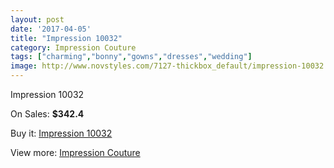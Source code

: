 ```yaml
---
layout: post
date: '2017-04-05'
title: "Impression 10032"
category: Impression Couture
tags: ["charming","bonny","gowns","dresses","wedding"]
image: http://www.novstyles.com/7127-thickbox_default/impression-10032.jpg
---
```

Impression 10032

On Sales: **$342.4**
<a href="https://www.novstyles.com/en/impression-couture/4811-impression-10032.html"><amp-img layout="responsive" width="600" height="600" src="//www.novstyles.com/7127-thickbox_default/impression-10032.jpg" alt="Impression 10032 0" /></a>

Buy it: [Impression 10032](https://www.novstyles.com/en/impression-couture/4811-impression-10032.html "Impression 10032")

View more: [Impression Couture](https://www.novstyles.com/en/31-impression-couture "Impression Couture")